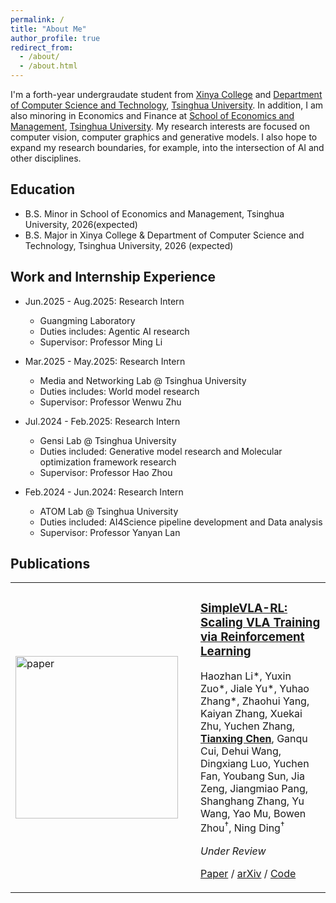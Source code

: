 ```yaml
---
permalink: /
title: "About Me"
author_profile: true
redirect_from: 
  - /about/
  - /about.html
---
```


I'm a forth-year undergraudate student from [Xinya College](https://www.xyc.tsinghua.edu.cn/en/) and [Department of Computer Science and Technology](https://www.cs.tsinghua.edu.cn/csen/), [Tsinghua University](https://www.tsinghua.edu.cn/en/). In addition, I am also minoring in Economics and Finance at [School of Economics and Management](https://www.sem.tsinghua.edu.cn/en/), [Tsinghua University](https://www.tsinghua.edu.cn/en/). My research interests are focused on computer vision, computer graphics and generative models. I also hope to expand my research boundaries, for example, into the intersection of AI and other disciplines.

## Education

* B.S. Minor in School of Economics and Management, Tsinghua University, 2026(expected)
* B.S. Major in Xinya College & Department of Computer Science and Technology, Tsinghua University, 2026 (expected)

## Work and Internship Experience

* Jun.2025 - Aug.2025: Research Intern
  * Guangming Laboratory
  * Duties includes: Agentic AI research
  * Supervisor: Professor Ming Li
  
* Mar.2025 - May.2025: Research Intern
  * Media and Networking Lab @ Tsinghua University
  * Duties includes: World model research
  * Supervisor: Professor Wenwu Zhu

* Jul.2024 - Feb.2025: Research Intern
  * Gensi Lab @ Tsinghua University
  * Duties included: Generative model research and Molecular optimization framework research
  * Supervisor: Professor Hao Zhou

* Feb.2024 - Jun.2024: Research Intern
  * ATOM Lab @ Tsinghua University
  * Duties included: AI4Science pipeline development and Data analysis
  * Supervisor: Professor Yanyan Lan
  
## Publications

<table>
  <tr>
    <td width="280">
      <img src="./figures/simplevla-thumb.png" alt="paper" width="260"/>
    </td>
    <td>
      <h3><a href="https://arxiv.org/abs/XXXX.XXXXX">SimpleVLA-RL: Scaling VLA Training via Reinforcement Learning</a></h3>
      <p>
        Haozhan Li*, Yuxin Zuo*, Jiale Yu*, Yuhao Zhang*, Zhaohui Yang, Kaiyan Zhang, Xuekai Zhu,  
        Yuchen Zhang, <strong><u>Tianxing Chen</u></strong>, Ganqu Cui, Dehui Wang, Dingxiang Luo,  
        Yuchen Fan, Youbang Sun, Jia Zeng, Jiangmiao Pang, Shanghang Zhang, Yu Wang,  
        Yao Mu, Bowen Zhou<sup>†</sup>, Ning Ding<sup>†</sup>
      </p>
      <p><em>Under Review</em></p>
      <p>
        <a href="https://your-paper-link.com">Paper</a> /
        <a href="https://arxiv.org/abs/XXXX.XXXXX">arXiv</a> /
        <a href="https://github.com/yourname/yourrepo">Code</a>
      </p>
    </td>
  </tr>
</table>
 
